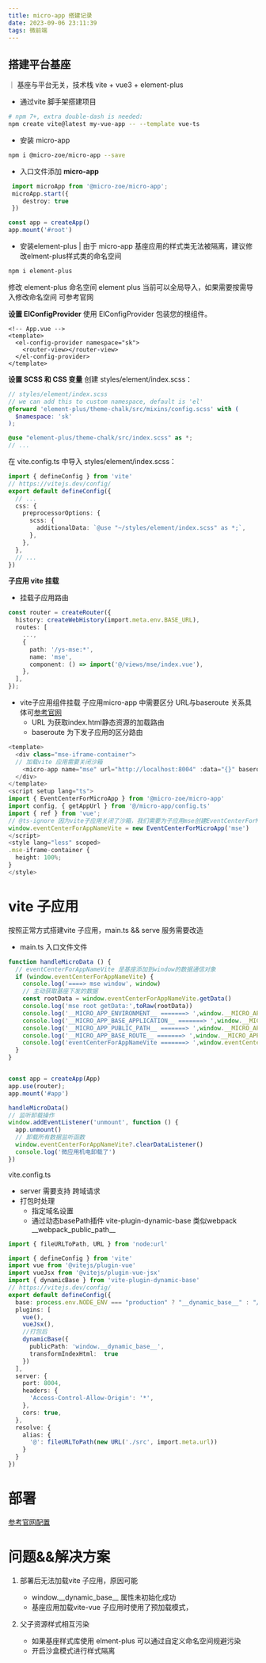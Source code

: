 ```yaml
---
title: micro-app 搭建记录
date: 2023-09-06 23:11:39
tags: 微前端
---
```


## 搭建平台基座
｜ 基座与平台无关，技术栈 vite + vue3 + element-plus
- 通过vite 脚手架搭建项目

```bash
# npm 7+, extra double-dash is needed:
npm create vite@latest my-vue-app -- --template vue-ts

```
- 安装 micro-app 
``` bash
npm i @micro-zoe/micro-app --save
```

- 入口文件添加 **micro-app**
```typescript
 import microApp from '@micro-zoe/micro-app';
 microApp.start({
    destroy: true
 })

const app = createApp()
app.mount('#root')

```

- 安装element-plus 
| 由于 micro-app 基座应用的样式类无法被隔离，建议修改elment-plus样式类的命名空间
```bash
npm i element-plus
```
修改 element-plus 命名空间
element plus 当前可以全局导入，如果需要按需导入修改命名空间 可参考官网

**设置 ElConfigProvider**
使用 ElConfigProvider 包装您的根组件。
```vue
<!-- App.vue -->
<template>
  <el-config-provider namespace="sk">
    <router-view></router-view>
  </el-config-provider>
</template>
```
**设置 SCSS 和 CSS 变量**
创建 styles/element/index.scss：
```scss
// styles/element/index.scss
// we can add this to custom namespace, default is 'el'
@forward 'element-plus/theme-chalk/src/mixins/config.scss' with (
  $namespace: 'sk'
);

@use "element-plus/theme-chalk/src/index.scss" as *;
// ...

```
在 vite.config.ts 中导入 styles/element/index.scss：
```ts
import { defineConfig } from 'vite'
// https://vitejs.dev/config/
export default defineConfig({
  // ...
  css: {
    preprocessorOptions: {
      scss: {
        additionalData: `@use "~/styles/element/index.scss" as *;`,
      },
    },
  },
  // ...
})
```

**子应用 vite 挂载**

- 挂载子应用路由
```ts
const router = createRouter({
  history: createWebHistory(import.meta.env.BASE_URL),
  routes: [
    ...,
    {
      path: '/ys-mse:*',
      name: 'mse',
      component: () => import('@/views/mse/index.vue'),
    },
  ],
});
```
- vite子应用组件挂载
子应用micro-app 中需要区分 URL与baseroute 关系具体可[参考官网](https://zeroing.jd.com/micro-app/docs.html#/zh-cn/route)
  - URL 为获取index.html静态资源的加载路由
  - baseroute 为下发子应用的区分路由


```ts
<template>
  <div class="mse-iframe-container">
  // 加载vite 应用需要关闭沙箱
    <micro-app name="mse" url="http://localhost:8004" :data="{}" baseroute="/child/vite-vue" inline disablesandbox></micro-app>
  </div>
</template>
<script setup lang="ts">
import { EventCenterForMicroApp } from '@micro-zoe/micro-app'
import config, { getAppUrl } from '@/micro-app/config.ts'
import { ref } from 'vue';
// @ts-ignore 因为vite子应用关闭了沙箱，我们需要为子应用mse创建EventCenterForMicroApp对象来实现数据通信
window.eventCenterForAppNameVite = new EventCenterForMicroApp('mse')
</script>
<style lang="less" scoped>
.mse-iframe-container {
  height: 100%;
}
</style>
```


# vite 子应用
  按照正常方式搭建vite 子应用，main.ts && serve 服务需要改造

  - main.ts 入口文件文件
```ts
function handleMicroData () {
  // eventCenterForAppNameVite 是基座添加到window的数据通信对象
  if (window.eventCenterForAppNameVite) {
    console.log('====> mse window', window)
    // 主动获取基座下发的数据
    const rootData = window.eventCenterForAppNameVite.getData()
    console.log('mse root getData:',toRaw(rootData))
    console.log('__MICRO_APP_ENVIRONMENT__ =======> ',window.__MICRO_APP_ENVIRONMENT__)
    console.log('__MICRO_APP_BASE_APPLICATION__ =======> ',window.__MICRO_APP_BASE_APPLICATION__)
    console.log('__MICRO_APP_PUBLIC_PATH__ =======> ',window.__MICRO_APP_PUBLIC_PATH__)
    console.log('__MICRO_APP_BASE_ROUTE__ =======> ',window.__MICRO_APP_BASE_ROUTE__)
    console.log('eventCenterForAppNameVite =======> ',window.eventCenterForAppNameVite)
  }
}


const app = createApp(App)
app.use(router);
app.mount('#app')

handleMicroData()
// 监听卸载操作
window.addEventListener('unmount', function () {
  app.unmount()
  // 卸载所有数据监听函数
  window.eventCenterForAppNameVite?.clearDataListener()
  console.log('微应用机电卸载了')
})
```
vite.config.ts
- server 需要支持 跨域请求
- 打包时处理
  - 指定域名设置
  - 通过动态basePath插件 vite-plugin-dynamic-base  类似webpack \_\_webpack_public_path\_\_
  
```ts
import { fileURLToPath, URL } from 'node:url'

import { defineConfig } from 'vite'
import vue from '@vitejs/plugin-vue'
import vueJsx from '@vitejs/plugin-vue-jsx'
import { dynamicBase } from 'vite-plugin-dynamic-base'
// https://vitejs.dev/config/
export default defineConfig({
  base: process.env.NODE_ENV === "production" ? "__dynamic_base__" : "/child/vite-vue/",
  plugins: [
    vue(),
    vueJsx(),
    //打包后 
    dynamicBase({
      publicPath: 'window.__dynamic_base__',
      transformIndexHtml:  true
    })
  ],
  server: {
    port: 8004,
    headers: {
      'Access-Control-Allow-Origin': '*',
    },
    cors: true,
  },
  resolve: {
    alias: {
      '@': fileURLToPath(new URL('./src', import.meta.url))
    }
  }
})

```

# 部署
[参考官网配置](https://zeroing.jd.com/micro-app/docs.html#/zh-cn/deploy)

# 问题&&解决方案
1. 部署后无法加载vite 子应用，原因可能
   - window.\_\_dynamic_base\_\_ 属性未初始化成功
   - 基座应用加载vite-vue 子应用时使用了预加载模式，

2. 父子资源样式相互污染
   - 如果基座样式库使用 elment-plus 可以通过自定义命名空间规避污染
   - 开启沙盒模式进行样式隔离